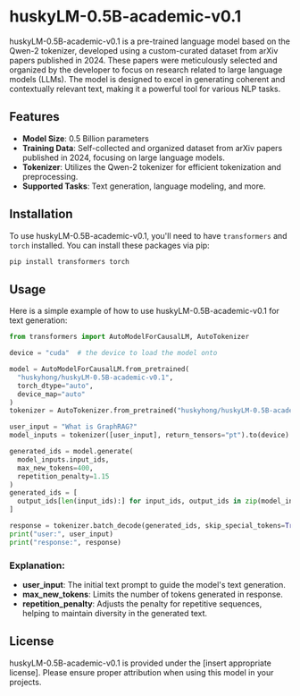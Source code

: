 # huskyLM-0.5B-academic-v0.1

huskyLM-0.5B-academic-v0.1 is a pre-trained language model based on the Qwen-2 tokenizer, developed using a custom-curated dataset from arXiv papers published in 2024. These papers were meticulously selected and organized by the developer to focus on research related to large language models (LLMs). The model is designed to excel in generating coherent and contextually relevant text, making it a powerful tool for various NLP tasks.

## Features

- **Model Size**: 0.5 Billion parameters
- **Training Data**: Self-collected and organized dataset from arXiv papers published in 2024, focusing on large language models.
- **Tokenizer**: Utilizes the Qwen-2 tokenizer for efficient tokenization and preprocessing.
- **Supported Tasks**: Text generation, language modeling, and more.

## Installation

To use huskyLM-0.5B-academic-v0.1, you'll need to have `transformers` and `torch` installed. You can install these packages via pip:

```bash
pip install transformers torch
```

## Usage

Here is a simple example of how to use huskyLM-0.5B-academic-v0.1 for text generation:

```python
from transformers import AutoModelForCausalLM, AutoTokenizer

device = "cuda"  # the device to load the model onto

model = AutoModelForCausalLM.from_pretrained(
  "huskyhong/huskyLM-0.5B-academic-v0.1",
  torch_dtype="auto",
  device_map="auto"
)
tokenizer = AutoTokenizer.from_pretrained("huskyhong/huskyLM-0.5B-academic-v0.1")

user_input = "What is GraphRAG?"
model_inputs = tokenizer([user_input], return_tensors="pt").to(device)

generated_ids = model.generate(
  model_inputs.input_ids,
  max_new_tokens=400,
  repetition_penalty=1.15
)
generated_ids = [
  output_ids[len(input_ids):] for input_ids, output_ids in zip(model_inputs.input_ids, generated_ids)
]

response = tokenizer.batch_decode(generated_ids, skip_special_tokens=True)[0].split("..")[0]+"."
print("user:", user_input)
print("response:", response)
```

### Explanation:

- **user_input**: The initial text prompt to guide the model's text generation.
- **max_new_tokens**: Limits the number of tokens generated in response.
- **repetition_penalty**: Adjusts the penalty for repetitive sequences, helping to maintain diversity in the generated text.
  
## License

huskyLM-0.5B-academic-v0.1 is provided under the [insert appropriate license]. Please ensure proper attribution when using this model in your projects.
